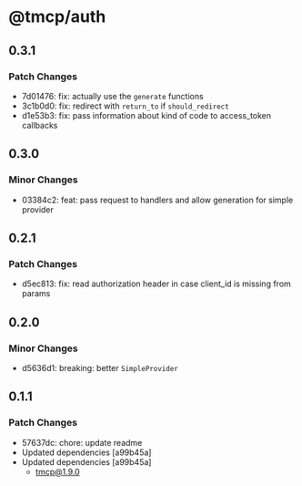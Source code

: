 # @tmcp/auth

## 0.3.1

### Patch Changes

- 7d01476: fix: actually use the `generate` functions
- 3c1b0d0: fix: redirect with `return_to` if `should_redirect`
- d1e53b3: fix: pass information about kind of code to access_token callbacks

## 0.3.0

### Minor Changes

- 03384c2: feat: pass request to handlers and allow generation for simple provider

## 0.2.1

### Patch Changes

- d5ec813: fix: read authorization header in case client_id is missing from params

## 0.2.0

### Minor Changes

- d5636d1: breaking: better `SimpleProvider`

## 0.1.1

### Patch Changes

- 57637dc: chore: update readme
- Updated dependencies [a99b45a]
- Updated dependencies [a99b45a]
    - tmcp@1.9.0
